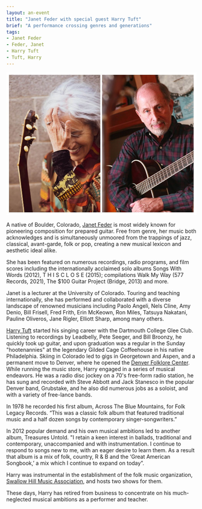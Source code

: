```yaml
---
layout: an-event
title: "Janet Feder with special guest Harry Tuft"
brief: "A performance crossing genres and generations"
tags:
- Janet Feder
- Feder, Janet
- Harry Tuft
- Tuft, Harry
---
```

![Janet and Harry](/pics/20230925-JanetFederHarryTuft.jpg)

A native of Boulder, Colorado, [Janet Feder](http://janetfeder.com/) is most widely known for pioneering composition for prepared guitar. Free from genre, her music both acknowledges and is simultaneously unmoored from the trappings of jazz, classical, avant-garde, folk or pop, creating a new musical lexicon and aesthetic ideal alike.   
 
She has been featured on numerous recordings, radio programs, and film scores including the internationally acclaimed solo albums Songs With Words (2012), T H I S C L O S E (2015); compilations Walk My Way (577 Records, 2021), The $100 Guitar Project (Bridge, 2013) and more.
 
Janet is a lecturer at the University of Colorado. Touring and teaching internationally, she has performed and collaborated with a diverse landscape of renowned musicians including Paolo Angeli, Nels Cline, Amy Denio, Bill Frisell, Fred Frith, Erin McKeown, Ron Miles, Tatsuya Nakatani, Pauline Oliveros, Jane Rigler, Elliott Sharp, among many others.

[Harry Tuft](https://cmhof.org/inductees/harry-tuft/) started his singing career with the Dartmouth College Glee Club. Listening to recordings by Leadbelly, Pete Seeger, and Bill Broonzy, he quickly took up guitar, and upon graduation was a regular in the Sunday "hootenannies" at the legendary Gilded Cage Coffeehouse in his native Philadelphia. Skiing in Colorado led to gigs in Georgetown and Aspen, and a permanent move to Denver, where he opened the <ins>Denver Folklore Center</ins>. While running the music store, Harry engaged in a series of musical endeavors. He was a radio disc jockey on a 70's free-form radio station, he has sung and recorded with Steve Abbott and Jack Stanesco in the popular Denver band, Grubstake, and he also did numerous jobs as a soloist, and with a variety of free-lance bands.

In 1978 he recorded his first album, Across The Blue Mountains, for Folk Legacy Records. “This was a classic folk album that featured traditional music and a half dozen songs by contemporary singer-songwriters.”

In 2012 popular demand and his own musical ambitions led to another album, Treasures Untold. "I retain a keen interest in ballads, traditional and contemporary, unaccompanied and with instrumentation. I continue to respond to songs new to me, with an eager desire to learn them. As a result that album is a mix of folk, country, R & B and the ‘Great American Songbook,’ a mix which I continue to expand on today”.

Harry was instrumental in the establishment of the folk music organization, <ins>Swallow Hill Music Association</ins>, and hosts two shows for them.

These days, Harry has retired from business to concentrate on his much-neglected musical ambitions as a performer and teacher.
